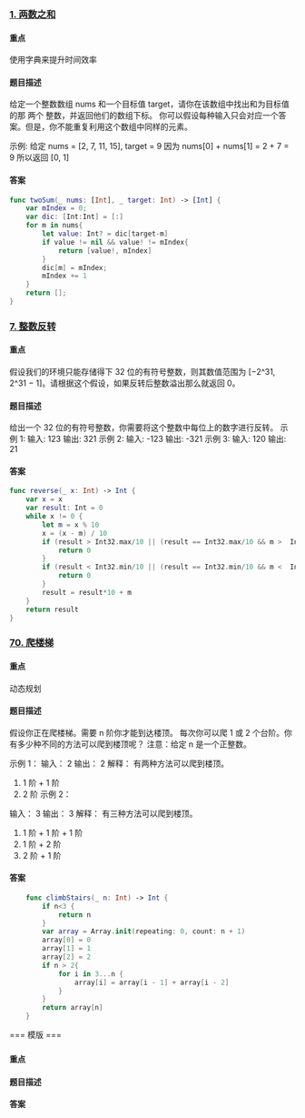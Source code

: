 ### [1. 两数之和](https://leetcode-cn.com/problems/two-sum)
#### 重点
使用字典来提升时间效率
#### 题目描述
给定一个整数数组 nums 和一个目标值 target，请你在该数组中找出和为目标值的那 两个 整数，并返回他们的数组下标。
你可以假设每种输入只会对应一个答案。但是，你不能重复利用这个数组中同样的元素。

示例:
给定 nums = [2, 7, 11, 15], target = 9
因为 nums[0] + nums[1] = 2 + 7 = 9
所以返回 [0, 1]
#### 答案
```swift
func twoSum(_ nums: [Int], _ target: Int) -> [Int] {
    var mIndex = 0;
    var dic: [Int:Int] = [:]
    for m in nums{
        let value: Int? = dic[target-m]
        if value != nil && value! != mIndex{
            return [value!, mIndex]
        }
        dic[m] = mIndex;
        mIndex += 1
    }
    return [];
}
```

### [7. 整数反转](https://leetcode-cn.com/problems/reverse-integer)
#### 重点
假设我们的环境只能存储得下 32 位的有符号整数，则其数值范围为 [−2^31,  2^31 − 1]。请根据这个假设，如果反转后整数溢出那么就返回 0。
#### 题目描述
给出一个 32 位的有符号整数，你需要将这个整数中每位上的数字进行反转。
示例 1:
输入: 123
输出: 321
示例 2:
输入: -123
输出: -321
示例 3:
输入: 120
输出: 21
#### 答案
```swift
func reverse(_ x: Int) -> Int {
    var x = x
    var result: Int = 0
    while x != 0 {
        let m = x % 10
        x = (x - m) / 10
        if (result > Int32.max/10 || (result == Int32.max/10 && m >  Int32.max%10)) {
            return 0
        }
        if (result < Int32.min/10 || (result == Int32.min/10 && m <  Int32.min%10)) {
            return 0
        }
        result = result*10 + m
    }
    return result
}
```
### [70. 爬楼梯](https://leetcode-cn.com/problems/climbing-stairs/)
#### 重点
动态规划
#### 题目描述
假设你正在爬楼梯。需要 n 阶你才能到达楼顶。
每次你可以爬 1 或 2 个台阶。你有多少种不同的方法可以爬到楼顶呢？
注意：给定 n 是一个正整数。

示例 1：
输入： 2
输出： 2
解释： 有两种方法可以爬到楼顶。
1.  1 阶 + 1 阶
2.  2 阶
示例 2：

输入： 3
输出： 3
解释： 有三种方法可以爬到楼顶。
1.  1 阶 + 1 阶 + 1 阶
2.  1 阶 + 2 阶
3.  2 阶 + 1 阶
#### 答案
```swift
    func climbStairs(_ n: Int) -> Int {
        if n<3 {
            return n
        }
        var array = Array.init(repeating: 0, count: n + 1)
        array[0] = 0
        array[1] = 1
        array[2] = 2
        if n > 2{
            for i in 3...n {
                array[i] = array[i - 1] + array[i - 2]
            }
        }
        return array[n]
    }
```




=== 模版 ===
### []()
#### 重点

#### 题目描述

#### 答案
```swift

```
